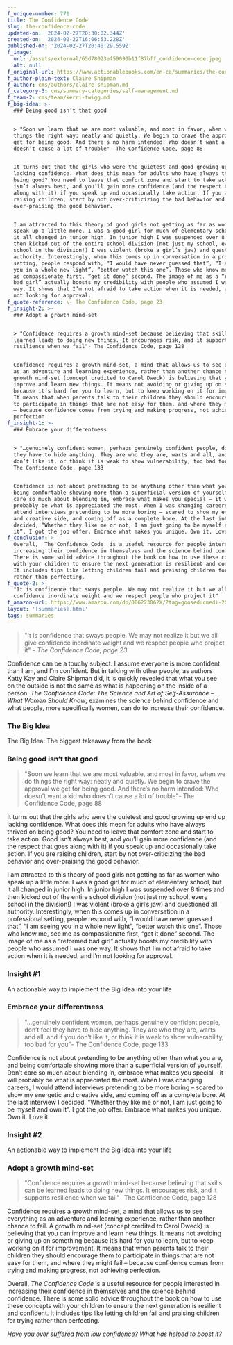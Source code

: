 ```yaml
---
f_unique-number: 771
title: The Confidence Code
slug: the-confidence-code
updated-on: '2024-02-27T20:30:02.344Z'
created-on: '2024-02-22T16:06:53.228Z'
published-on: '2024-02-27T20:40:29.559Z'
f_image:
  url: /assets/external/65d78023ef59090b11f87bff_confidence-code.jpeg
  alt: null
f_original-url: https://www.actionablebooks.com/en-ca/summaries/the-confidence-code/
f_author-plain-text: Claire Shipman
f_author: cms/authors/claire-shipman.md
f_category-3: cms/summary-categories/self-management.md
f_team-2: cms/team/kerri-twigg.md
f_big-idea: >-
  ### Being good isn’t that good


  > "Soon we learn that we are most valuable, and most in favor, when we do
  things the right way: neatly and quietly. We begin to crave the approval we
  get for being good. And there’s no harm intended: Who doesn’t want a kid who
  doesn’t cause a lot of trouble"- The Confidence Code, page 88


  It turns out that the girls who were the quietest and good growing up end up
  lacking confidence. What does this mean for adults who have always thrived on
  being good? You need to leave that comfort zone and start to take action. Good
  isn’t always best, and you’ll gain more confidence (and the respect that goes
  along with it) if you speak up and occasionally take action. If you are
  raising children, start by not over-criticizing the bad behavior and
  over-praising the good behavior.


  I am attracted to this theory of good girls not getting as far as women who
  speak up a little more. I was a good girl for much of elementary school, but
  it all changed in junior high. In junior high I was suspended over 8 times and
  then kicked out of the entire school division (not just my school, every
  school in the division!) I was violent (broke a girl’s jaw) and questioned all
  authority. Interestingly, when this comes up in conversation in a professional
  setting, people respond with, “I would have never guessed that”, “I am seeing
  you in a whole new light”, “better watch this one”. Those who know me, see me
  as compassionate first, “get it done” second. The image of me as a “reformed
  bad girl” actually boosts my credibility with people who assumed I was one
  way. It shows that I’m not afraid to take action when it is needed, and I’m
  not looking for approval.
f_quote-reference: \- The Confidence Code, page 23
f_insight-2: >-
  ### Adopt a growth mind-set


  > "Confidence requires a growth mind-set because believing that skills can be
  learned leads to doing new things. It encourages risk, and it supports
  resilience when we fail"- The Confidence Code, page 128


  Confidence requires a growth mind-set, a mind that allows us to see everything
  as an adventure and learning experience, rather than another chance to fail. A
  growth mind-set (concept credited to Carol Dweck) is believing that you can
  improve and learn new things. It means not avoiding or giving up on something
  because it’s hard for you to learn, but to keep working on it for improvement.
  It means that when parents talk to their children they should encourage them
  to participate in things that are not easy for them, and where they might fail
  – because confidence comes from trying and making progress, not achieving
  perfection.
f_insight-1: >-
  ### Embrace your differentness


  > "…genuinely confident women, perhaps genuinely confident people, don’t feel
  they have to hide anything. They are who they are, warts and all, and if you
  don’t like it, or think it is weak to show vulnerability, too bad for you"-
  The Confidence Code, page 133


  Confidence is not about pretending to be anything other than what you are, and
  being comfortable showing more than a superficial version of yourself. Don’t
  care so much about blending in, embrace what makes you special – it will
  probably be what is appreciated the most. When I was changing careers, I would
  attend interviews pretending to be more boring – scared to show my energetic
  and creative side, and coming off as a complete bore. At the last interview I
  decided, “Whether they like me or not, I am just going to be myself and own
  it”. I got the job offer. Embrace what makes you unique. Own it. Love it.
f_conclusion: >-
  Overall, _The Confidence Code_ is a useful resource for people interested in
  increasing their confidence in themselves and the science behind confidence.
  There is some solid advice throughout the book on how to use these concepts
  with your children to ensure the next generation is resilient and confident.
  It includes tips like letting children fail and praising children for trying
  rather than perfecting.
f_quote-2: >-
  "It is confidence that sways people. We may not realize it but we all give
  confidence inordinate weight and we respect people who project it"
f_amazon-url: https://www.amazon.com/dp/006223062X/?tag=gooseducmedi-20
layout: '[summaries].html'
tags: summaries
---
```


> "It is confidence that sways people. We may not realize it but we all give confidence inordinate weight and we respect people who project it" _\- The Confidence Code, page 23_

Confidence can be a touchy subject. I assume everyone is more confident than I am, and I’m confident. But in talking with other people, as authors Katty Kay and Claire Shipman did, it is quickly revealed that what you see on the outside is not the same as what is happening on the inside of a person. _The Confidence Code: The Science and Art of Self-Assurance – What Women Should Know_, examines the science behind confidence and what people, more specifically women, can do to increase their confidence.

### The Big Idea

The Big Idea: The biggest takeaway from the book

### Being good isn’t that good

> "Soon we learn that we are most valuable, and most in favor, when we do things the right way: neatly and quietly. We begin to crave the approval we get for being good. And there’s no harm intended: Who doesn’t want a kid who doesn’t cause a lot of trouble"- The Confidence Code, page 88

It turns out that the girls who were the quietest and good growing up end up lacking confidence. What does this mean for adults who have always thrived on being good? You need to leave that comfort zone and start to take action. Good isn’t always best, and you’ll gain more confidence (and the respect that goes along with it) if you speak up and occasionally take action. If you are raising children, start by not over-criticizing the bad behavior and over-praising the good behavior.

I am attracted to this theory of good girls not getting as far as women who speak up a little more. I was a good girl for much of elementary school, but it all changed in junior high. In junior high I was suspended over 8 times and then kicked out of the entire school division (not just my school, every school in the division!) I was violent (broke a girl’s jaw) and questioned all authority. Interestingly, when this comes up in conversation in a professional setting, people respond with, “I would have never guessed that”, “I am seeing you in a whole new light”, “better watch this one”. Those who know me, see me as compassionate first, “get it done” second. The image of me as a “reformed bad girl” actually boosts my credibility with people who assumed I was one way. It shows that I’m not afraid to take action when it is needed, and I’m not looking for approval.

### Insight #1

An actionable way to implement the Big Idea into your life

### Embrace your differentness

> "…genuinely confident women, perhaps genuinely confident people, don’t feel they have to hide anything. They are who they are, warts and all, and if you don’t like it, or think it is weak to show vulnerability, too bad for you"- The Confidence Code, page 133

Confidence is not about pretending to be anything other than what you are, and being comfortable showing more than a superficial version of yourself. Don’t care so much about blending in, embrace what makes you special – it will probably be what is appreciated the most. When I was changing careers, I would attend interviews pretending to be more boring – scared to show my energetic and creative side, and coming off as a complete bore. At the last interview I decided, “Whether they like me or not, I am just going to be myself and own it”. I got the job offer. Embrace what makes you unique. Own it. Love it.

### Insight #2

An actionable way to implement the Big Idea into your life

### Adopt a growth mind-set

> "Confidence requires a growth mind-set because believing that skills can be learned leads to doing new things. It encourages risk, and it supports resilience when we fail"- The Confidence Code, page 128

Confidence requires a growth mind-set, a mind that allows us to see everything as an adventure and learning experience, rather than another chance to fail. A growth mind-set (concept credited to Carol Dweck) is believing that you can improve and learn new things. It means not avoiding or giving up on something because it’s hard for you to learn, but to keep working on it for improvement. It means that when parents talk to their children they should encourage them to participate in things that are not easy for them, and where they might fail – because confidence comes from trying and making progress, not achieving perfection.

Overall, _The Confidence Code_ is a useful resource for people interested in increasing their confidence in themselves and the science behind confidence. There is some solid advice throughout the book on how to use these concepts with your children to ensure the next generation is resilient and confident. It includes tips like letting children fail and praising children for trying rather than perfecting.

_Have you ever suffered from low confidence? What has helped to boost it?_
